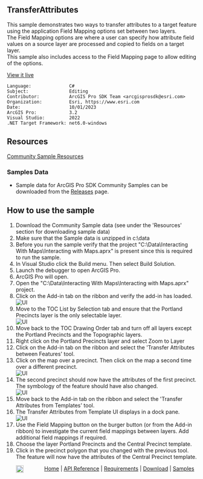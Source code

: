 ## TransferAttributes

<!-- TODO: Write a brief abstract explaining this sample -->
This sample demonstrates two ways to transfer attributes to a target feature using the application Field Mapping options set between two layers.   
The Field Mapping options are where a user can specify how attribute field values on a source layer are processed and copied to fields on a target layer.   
This sample also includes access to the Field Mapping page to allow editing of the options.   
  


<a href="https://pro.arcgis.com/en/pro-app/sdk/" target="_blank">View it live</a>

<!-- TODO: Fill this section below with metadata about this sample-->
```
Language:              C#
Subject:               Editing
Contributor:           ArcGIS Pro SDK Team <arcgisprosdk@esri.com>
Organization:          Esri, https://www.esri.com
Date:                  10/01/2023
ArcGIS Pro:            3.2
Visual Studio:         2022
.NET Target Framework: net6.0-windows
```

## Resources

[Community Sample Resources](https://github.com/Esri/arcgis-pro-sdk-community-samples#resources)

### Samples Data

* Sample data for ArcGIS Pro SDK Community Samples can be downloaded from the [Releases](https://github.com/Esri/arcgis-pro-sdk-community-samples/releases) page.  

## How to use the sample
<!-- TODO: Explain how this sample can be used. To use images in this section, create the image file in your sample project's screenshots folder. Use relative url to link to this image using this syntax: ![My sample Image](FacePage/SampleImage.png) -->
1. Download the Community Sample data (see under the 'Resources' section for downloading sample data)
2. Make sure that the Sample data is unzipped in c:\data  
3. Before you run the sample verify that the project "C:\Data\Interacting With Maps\Interacting with Maps.aprx" is present since this is required to run the sample.  
4. In Visual Studio click the Build menu. Then select Build Solution.  
5. Launch the debugger to open ArcGIS Pro.  
6. ArcGIS Pro will open.   
7. Open the "C:\Data\Interacting With Maps\Interacting with Maps.aprx" project.  
8. Click on the Add-in tab on the ribbon and verify the add-in has loaded.   
![UI](Screenshots/Screen1.png)  
9. Move to the TOC List by Selection tab and ensure that the Portland Precincts layer is the only selectable layer.   
![UI](Screenshots/Screen2.png)  
10. Move back to the TOC Drawing Order tab and turn off all layers except the Portland Precincts and the Topographic layers.   
11. Right click on the Portland Precincts layer and select Zoom to Layer  
12. Click on the Add-in tab on the ribbon and select the 'Transfer Attributes between Features' tool.   
13. Click on the map over a precinct. Then click on the map a second time over a different precinct.   
![UI](Screenshots/Screen4.png)  
14. The second precinct should now have the attributes of the first precinct. The symbology of the feature should have also changed.   
![UI](Screenshots/Screen5.png)  
15. Move back to the Add-in tab on the ribbon and select the 'Transfer Attributes from Templates' tool.   
16. The Transfer Attributes from Template UI displays in a dock pane.    
![UI](Screenshots/Screen6.png)  
17. Use the Field Mapping button on the burger button (or from the Add-in ribbon) to investigate the current field mappings between layers. Add additional  field mappings if required.   
18. Choose the layer Portland Precincts and the Central Precinct template.  
19. Click in the precinct polygon that you changed with the previous tool.  The feature will now have the attributes of the Central Precinct template.  
  

<!-- End -->

&nbsp;&nbsp;&nbsp;&nbsp;&nbsp;&nbsp;<img src="https://esri.github.io/arcgis-pro-sdk/images/ArcGISPro.png"  alt="ArcGIS Pro SDK for Microsoft .NET Framework" height = "20" width = "20" align="top"  >
&nbsp;&nbsp;&nbsp;&nbsp;&nbsp;&nbsp;&nbsp;&nbsp;&nbsp;&nbsp;&nbsp;&nbsp;
[Home](https://github.com/Esri/arcgis-pro-sdk/wiki) | <a href="https://pro.arcgis.com/en/pro-app/latest/sdk/api-reference" target="_blank">API Reference</a> | [Requirements](https://github.com/Esri/arcgis-pro-sdk/wiki#requirements) | [Download](https://github.com/Esri/arcgis-pro-sdk/wiki#installing-arcgis-pro-sdk-for-net) | <a href="https://github.com/esri/arcgis-pro-sdk-community-samples" target="_blank">Samples</a>
